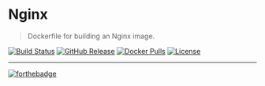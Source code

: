 # Nginx
> Dockerfile for building an Nginx image.

[![Build Status](https://img.shields.io/travis/thasmo/docker.nginx/develop.svg)](https://travis-ci.org/dst-academy/docker-filebeat)
[![GitHub Release](https://img.shields.io/github/release/thasmo/docker.nginx.svg)](https://github.com/dst-academy/docker-filebeat/releases/latest)
[![Docker Pulls](https://img.shields.io/docker/pulls/thasmo/nginx.svg)](https://hub.docker.com/r/dstacademy/filebeat/)
[![License](https://img.shields.io/github/license/thasmo/docker.nginx.svg)](https://github.com/dst-academy/docker-filebeat/blob/develop/LICENSE.md)

---

[![forthebadge](http://forthebadge.com/images/badges/built-with-love.svg)](http://forthebadge.com)
